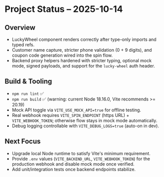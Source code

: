 # Project Status – 2025-10-14

## Overview
- LuckyWheel component renders correctly after type-only imports and typed refs.
- Customer name capture, stricter phone validation (0 + 9 digits), and coupon code generation wired into the spin flow.
- Backend proxy helpers hardened with stricter typing, optional mock mode, signed payloads, and support for the `lucky-wheel` auth header.

## Build & Tooling
- `npm run lint` :white_check_mark:
- `npm run build` :white_check_mark: (warning: current Node 18.16.0, Vite recommends >= 20.19)
- Mock API toggle via `VITE_USE_MOCK_API=true` for offline testing.
- Real webhook requires `VITE_SPIN_ENDPOINT` (https URL) + `VITE_WEBHOOK_TOKEN`; otherwise flow stays in mock mode automatically.
- Debug logging controllable with `VITE_DEBUG_LOGS=true` (auto-on in dev).

## Next Focus
- Upgrade local Node runtime to satisfy Vite's minimum requirement.
- Provide `.env` values (`VITE_BACKEND_URL`, `VITE_WEBHOOK_TOKEN`) for the production webhook and disable mock mode once verified.
- Add unit/integration tests once backend endpoints stabilize.

